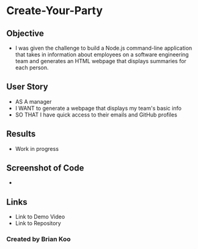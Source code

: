 # Create-Your-Party

## Objective
- I was given the challenge to build a Node.js command-line application that takes in information about employees on a software engineering team and generates an HTML webpage that displays summaries for each person.

## User Story
- AS A manager
- I WANT to generate a webpage that displays my team's basic info
- SO THAT I have quick access to their emails and GitHub profiles

## Results
- Work in progress

## Screenshot of Code
-

## Links
- Link to Demo Video
- Link to Repository

### Created by Brian Koo
